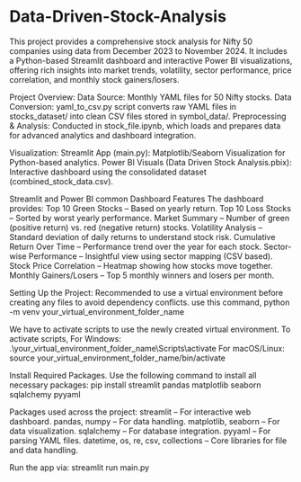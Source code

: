 # Data-Driven-Stock-Analysis

This project provides a comprehensive stock analysis for Nifty 50 companies using data from December 2023 to November 2024. It includes a Python-based Streamlit dashboard and interactive Power BI visualizations, offering rich insights into market trends, volatility, sector performance, price correlation, and monthly stock gainers/losers.

Project Overview:
Data Source: Monthly YAML files for 50 Nifty stocks.
Data Conversion: yaml_to_csv.py script converts raw YAML files in stocks_dataset/ into clean CSV files stored in symbol_data/.
Preprocessing & Analysis: Conducted in stock_file.ipynb, which loads and prepares data for advanced analytics and dashboard integration.

Visualization:
Streamlit App (main.py): Matplotlib/Seaborn Visualization for Python-based analytics.
Power BI Visuals (Data Driven Stock Analysis.pbix): Interactive dashboard using the consolidated dataset (combined_stock_data.csv).

Streamlit and Power BI common Dashboard Features
The dashboard provides:
Top 10 Green Stocks – Based on yearly return.
Top 10 Loss Stocks – Sorted by worst yearly performance.
Market Summary – Number of green (positive return) vs. red (negative return) stocks.
Volatility Analysis – Standard deviation of daily returns to understand stock risk.
Cumulative Return Over Time – Performance trend over the year for each stock.
Sector-wise Performance – Insightful view using sector mapping (CSV based).
Stock Price Correlation – Heatmap showing how stocks move together.
Monthly Gainers/Losers – Top 5 monthly winners and losers per month.

Setting Up the Project:
Recommended to use a virtual environment before creating any files to avoid dependency conflicts. use this command,
python -m venv your_virtual_environment_folder_name

We have to activate scripts to use the newly created virtual environment. To activate scripts,
For Windows:
.\your_virtual_environment_folder_name\Scripts\activate
For macOS/Linux:
source your_virtual_environment_folder_name/bin/activate

Install Required Packages. Use the following command to install all necessary packages:
pip install streamlit pandas matplotlib seaborn sqlalchemy pyyaml

Packages used across the project:
streamlit – For interactive web dashboard.
pandas, numpy – For data handling.
matplotlib, seaborn – For data visualization.
sqlalchemy – For database integration.
pyyaml – For parsing YAML files.
datetime, os, re, csv, collections – Core libraries for file and data handling.

Run the app via:
streamlit run main.py
